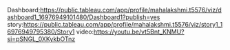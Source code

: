 Dashboard;https://public.tableau.com/app/profile/mahalakshmi.t5576/viz/dashboard1_16976949101480/Dashboard1?publish=yes
story:https://public.tableau.com/app/profile/mahalakshmi.t5576/viz/story1_16976949795380/Story1
video:https://youtu.be/vt5Bnt_KNMU?si=pSNGL_0XKykbOTnz
